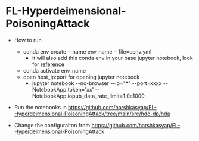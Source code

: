 # FL-Hyperdeimensional-PoisoningAttack

* How to run
    * conda env create --name env_name --file=cenv.yml
        * it will also add this conda env in your base jupyter notebook, look for [reference](https://towardsdatascience.com/how-to-set-up-anaconda-and-jupyter-notebook-the-right-way-de3b7623ea4a)
    * conda activate env_name
    * open host_ip:port for opening jupyter notebook
        * jupyter notebook --no-browser --ip="*" --port=xxxx --NotebookApp.token='xx' --NotebookApp.iopub_data_rate_limit=1.0e1000

* Run the notebooks in https://github.com/harshkasyap/FL-Hyperdeimensional-PoisoningAttack/tree/main/src/hdc-dp/hda
* Change the configuraiton from https://github.com/harshkasyap/FL-Hyperdeimensional-PoisoningAttack

